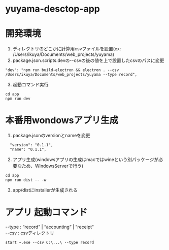 # yuyama-desctop-app

# 開発環境
1. ディレクトリのどこかに計算用csvファイルを設置(ex: /Users/ikuya/Documents/web_projects/yuyama)
2. package.json.scripts.devの--csvの後の値を上で設置したcsvのパスに変更  
 ```
 "dev": "npm run build-electron && electron . --csv /Users/ikuya/Documents/web_projects/yuyama --type record",
 ```
 3. 起動コマンド実行

 ```
 cd app
 npm run dev
 ```

# 本番用wondowsアプリ生成

1. package.jsonのversionとnameを変更
```
  "version": "0.1.1",
  "name": "0.1.1",
```

2. アプリ生成(windowsアプリの生成はmacではwineという別パッケージが必要なため、WindowsServerで行う)
```
cd app  
npm run dist -- -w  
```

3. app/distにinstallerが生成される

# アプリ 起動コマンド  
--type : “record” | “accounting“ | “receipt“  
--csv : csvディレクトリ  
```
start ~.exe --csv C:\...\ --type record
```